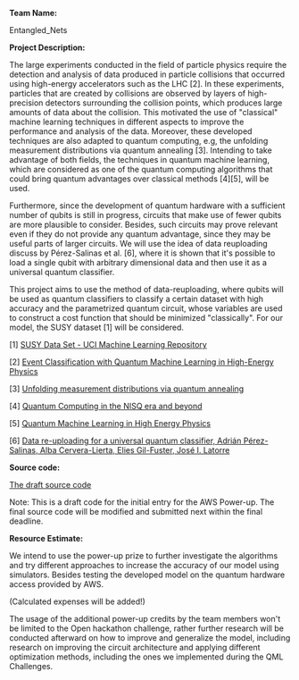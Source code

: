 **Team Name:** 

Entangled_Nets

**Project Description:**

The large experiments conducted in the field of particle physics require the detection and analysis of data produced in particle collisions that occurred using high-energy accelerators such as the LHC [2]. In these experiments, particles that are created by collisions are observed by layers of high-precision detectors surrounding the collision points, which produces large amounts of data about the collision. This motivated the use of "classical" machine learning techniques in different aspects to improve the performance and analysis of the data. Moreover, these developed techniques are also adapted to quantum computing, e.g, the unfolding measurement distributions via quantum annealing [3]. Intending to take advantage of both fields, the techniques in quantum machine learning, which are considered as one of the quantum computing algorithms that could bring quantum advantages over classical methods [4][5], will be used.

Furthermore, since the development of quantum hardware with a sufficient number of qubits is still in progress, circuits that make use of fewer qubits are more plausible to consider. Besides, such circuits may prove relevant even if they do not provide any quantum advantage, since they may be useful parts of larger circuits. We will use the idea of data reuploading discuss by Pérez-Salinas et al. [6], where it is shown that it's possible to load a single qubit with arbitrary dimensional data and then use it as a universal quantum classifier.


This project aims to use the method of data-reuploading, where qubits will be used as quantum classifiers to classify a certain dataset with high accuracy and the parametrized quantum circuit, whose variables are used to construct a cost function that should be minimized "classically". For our model, the SUSY dataset [1] will be considered.



[1] [SUSY Data Set - UCI Machine Learning Repository](https://archive.ics.uci.edu/ml/datasets/SUSY#)

[2] [Event Classification with Quantum Machine Learning in High-Energy Physics](https://arxiv.org/abs/2002.09935)

[3] [Unfolding measurement distributions via quantum annealing](https://link.springer.com/article/10.1007/JHEP11(2019)128)

[4] [Quantum Computing in the NISQ era and beyond](https://quantum-journal.org/papers/q-2018-08-06-79/#)

[5] [Quantum Machine Learning in High Energy Physics](https://arxiv.org/abs/2005.08582)

[6] [Data re-uploading for a universal quantum classifier, Adrián Pérez-Salinas, Alba Cervera-Lierta, Elies Gil-Fuster, José I. Latorre](https://arxiv.org/abs/1907.02085)


**Source code:**

[The draft source code](https://github.com/VoicuTomut/Event-Classification-with-data-reuploading-in-High-Energy-Physics/blob/main/Data%20visualisation.ipynb)

Note: This is a draft code for the initial entry for the AWS Power-up. The final source code will be modified and submitted next within the final deadline.

**Resource Estimate:**

We intend to use the power-up prize to further investigate the algorithms and try different approaches to increase the accuracy of our model using simulators. Besides testing the developed model on the quantum hardware access provided by AWS.

(Calculated expenses will be added!)

The usage of the additional power-up credits by the team members won't be limited to the Open hackathon challenge, rather further research will be conducted afterward on how to improve and generalize the model, including research on improving the circuit architecture and applying different optimization methods, including the ones we implemented during the QML Challenges.
